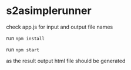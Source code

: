 # s2asimplerunner

check app.js for input and output file names

run `npm install`

run `npm start`

as the result output html file should be generated
